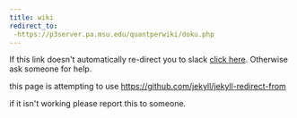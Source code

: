```yaml
---
title: wiki
redirect_to:
 -https://p3server.pa.msu.edu/quantperwiki/doku.php
---
```


If this link doesn't automatically re-direct you to slack [click here](https://p3server.pa.msu.edu/quantperwiki/doku.php). Otherwise ask someone for help.

this page is attempting to use https://github.com/jekyll/jekyll-redirect-from

if it isn't working please report this to someone.
